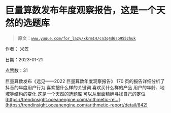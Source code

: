 # 巨量算数发布年度观察报告，这是一个天然的选题库

> 原文：[`www.yuque.com/for_lazy/xkrm14/cn3q4d6sp955zhuk`](https://www.yuque.com/for_lazy/xkrm14/cn3q4d6sp955zhuk)



作者： 米笠 

日期：2023-01-21 

点赞数：31 

巨量算数发布《远见——2022 巨量算数年度观察报告》 170 页的报告详细分析了抖音的年度用户行为 喜欢搜什么样的关键词 喜欢买什么样的产品 用户的年龄、地域等结构的变化 这是一个天然的选题库 可以从里面精确寻找自己的定位 [https://trendinsight.oceanengine.com/arithmetic-re...](https://trendinsight.oceanengine.com/arithmetic-report/detail/842) 

